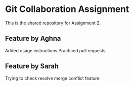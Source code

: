 # Git Collaboration Assignment

This is the shared repository for Assignment 2.

## Feature by Aghna
Added usage instructions
Practiced pull requests

## Feature by Sarah
Trying to check resolve merge conflict feature

